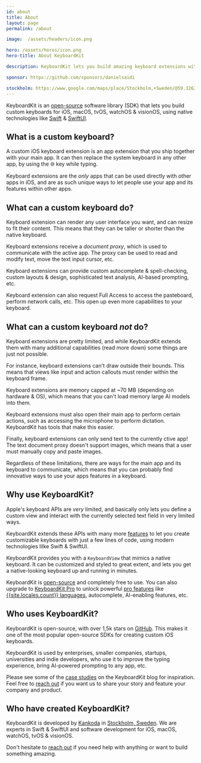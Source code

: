 ```yaml
---
id: about
title: About
layout: page
permalink: /about

image:  /assets/headers/icon.png

hero: /assets/heros/icon.png
hero-title: About KeyboardKit

description: KeyboardKit lets you build amazing keyboard extensions with Swift & SwiftUI

sponsor: https://github.com/sponsors/danielsaidi

stockholm: https://www.google.com/maps/place/Stockholm,+Sweden/@59.3262131,17.8172499,11z/data=!3m1!4b1!4m6!3m5!1s0x465f763119640bcb:0xa80d27d3679d7766!8m2!3d59.3293235!4d18.0685808!16zL20vMDZteHM
---
```


KeyboardKit is an [open-source](/open-source) software library (SDK) that lets you build custom keyboards for iOS, macOS, tvOS, watchOS & visionOS, using native technologies like [Swift]({{site.urls.swift}}) & [SwiftUI]({{site.urls.swiftui}}).


## What is a custom keyboard?

A custom iOS keyboard extension is an app extension that you ship together with your main app. It can then replace the system keyboard in any other app, by using the 🌐 key while typing.

Keyboard extensions are the *only* apps that can be used directly with other apps in iOS, and are as such unique ways to let people use your app and its features within other apps.


## What can a custom keyboard do?

Keyboard extension can render any user interface you want, and can resize to fit their content. This means that they can be taller or shorter than the native keyboard.

Keyboard extensions receive a *document proxy*, which is used to communicate with the active app. The proxy can be used to read and modify text, move the text input cursor, etc.

Keyboard extensions can provide custom autocomplete & spell-checking, custom layouts & design, sophisticated text analysis, AI-based prompting, etc.

Keyboard extension can also request Full Access to access the pasteboard, perform network calls, etc. This open up even more capabilities to your keyboard.


## What can a custom keyboard *not* do?

Keyboard extensions are pretty limited, and while KeyboardKit extends them with many additional capabilities (read more down) some things are just not possible.

For instance, keyboard extensions can't draw outside their bounds. This means that views like input and action callouts must render within the keyboard frame.

Keyboard extensions are memory capped at ~70 MB (depending on hardware & OS), which means that you can't load memory large AI models into them.

Keyboard extensions must also open their main app to perform certain actions, such as accessing the microphone to perform dictation. KeyboardKit has tools that make this easier.

Finally, keyboard extensions can only send text to the currently ctive app! The text document proxy doesn't support images, which means that a user must manually copy and paste images.

Regardless of these limitations, there are ways for the main app and its keyboard to communicate, which means that you can probably find innovative ways to use your apps features in a keyboard. 


## Why use KeyboardKit?

Apple's keyboard APIs are *very* limited, and basically only lets you define a custom view and interact with the currently selected text field in very limited ways.

KeyboardKit extends these APIs with many more [features](/features) to let you create customizable keyboards with just a few lines of code, using modern technologies lilke Swift & SwiftUI.

KeyboardKit provides you with a `KeyboardView` that mimics a native keyboard. It can be customized and styled to great extent, and lets you get a native-looking keyboard up and running in minutes.

KeyboardKit is [open-source]({{site.urls.github}}) and completely free to use. You can also upgrade to [KeyboardKit Pro](/pro) to unlock powerful [pro features](/pro#features) like [{{site.locales.count}} languages](/locales), autocomplete, AI-enabling features, etc.


## Who uses KeyboardKit?

KeyboardKit is open-source, with over 1,5k stars on [GitHub](/open-source). This makes it one of the most popular open-source SDKs for creating custom iOS keyboards.

KeyboardKit is used by enterprises, smaller companies, startups, universities and indie developers, who use it to improve the typing experience, bring AI-powered prompting to any app, etc.

Please see some of the [case studies](/case-studies) on the KeyboardKit blog for inspiration. Feel free to [reach out](mailto:{{site.email}}) if you want us to share your story and feature your company and product.


## Who have created KeyboardKit?

KeyboardKit is developed by [Kankoda](https://kankoda.com) in [Stockholm, Sweden]({{page.stockholm}}). We are experts in Swift & SwiftUI and software development for iOS, macOS, watchOS, tvOS & visionOS. 

Don't hesitate to [reach out](mailto:{{site.email}}) if you need help with anything or want to build something amazing.